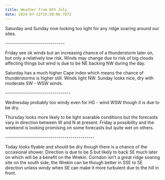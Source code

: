 ```yaml
---
title: Weather from 8th July
date: 2024-07-12T15:50:06.797Z
---
```

Saturday and Sunday now looking too light for any ridge soaring around our sites.

\------------------------------

Friday see ok winds but an increasing chance of a thunderstorm later on, but only a relatively low risk.  Winds may change due to risk of big clouds affecting things but wind is due to be NE backing NW during the day.

Saturday has a much higher Cape index which means the chance of thunderstorms is higher still.  Winds light NW. Sunday looks nice, dry with moderate SW - WSW winds.

\---------------------------------

Wednesday probably too windy even for HG - wind WSW though it is due to be dry.

Thursday looks more likely to be light soarable conditions but the forecasts vary in direction between W and N at present.  Friday a possibility and the weekend is looking promising on some forecasts but quite wet on others.

\---------------------------------------------

Today looks flyable and should be dry though there is a chance of the occasional shower.  Direction is due to be S but likely to back SE much later on which will be a benefit on the Wrekin.  Corndon isn't a great ridge soaring site  on the south side, the Wrekin can be though better in SSE to SE direction unless windy when SE can make it more turbulent due to the hill in front.